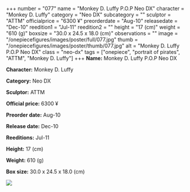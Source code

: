 +++
number = "077"
name = "Monkey D. Luffy P.O.P Neo DX"
character = "Monkey D. Luffy"
category = "Neo DX"
subcategory = ""
sculptor = "ATTM"
officialprice = "6300 ¥"
preorderdate = "Aug-10"
releasedate = "Dec-10"
reedition1 = "Jul-11"
reedition2 = ""
height = "17 (cm)"
weight = "610 (g)"
boxsize = "30.0 x 24.5 x 18.0 (cm)"
observations = ""
image = "/onepiecefigures/images/poster/full/077.jpg"
thumb = "/onepiecefigures/images/poster/thumb/077.jpg"
alt = "Monkey D. Luffy P.O.P Neo DX"
class = "neo-dx"
tags = ["onepiece", "portrait of pirates", "ATTM", "Monkey D. Luffy"]
+++
**Name:** Monkey D. Luffy P.O.P Neo DX

**Character:** Monkey D. Luffy

**Category:** Neo DX 

**Sculptor:** ATTM

**Official price:** 6300 ¥

**Preorder date:** Aug-10

**Release date:** Dec-10

**Reeditions:** Jul-11

**Height:** 17 (cm)

**Weight:** 610 (g)

**Box size:** 30.0 x 24.5 x 18.0 (cm)

<img src="/onepiecefigures/images/poster/thumb/077.jpg">